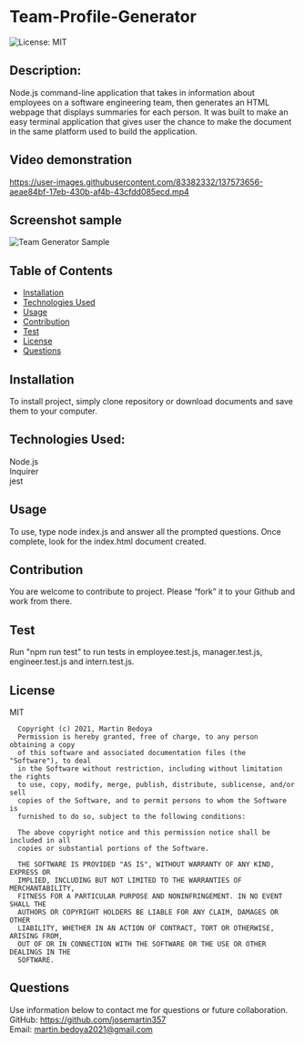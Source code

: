 # Team-Profile-Generator
![License: MIT](https://img.shields.io/apm/l/vim-mode?style=for-the-badge)


## Description:
Node.js command-line application that takes in information about employees on a software engineering team, then generates an HTML webpage that displays summaries for each person. It was built to make an easy terminal application that gives user the chance to make the document in the same platform used to build the application.

## Video demonstration

https://user-images.githubusercontent.com/83382332/137573656-aeae84bf-17eb-430b-af4b-43cfdd085ecd.mp4

## Screenshot sample

![Team Generator Sample](https://user-images.githubusercontent.com/83382332/137573727-7a469e0e-018a-40ea-81f6-2d14d83d0877.png)


## Table of Contents
* [Installation](#installation)
* [Technologies Used](#builtwith)
* [Usage](#usage)
* [Contribution](#contribution)
* [Test](#test)
* [License](#license)
* [Questions](#questions)
## Installation
To install project, simply clone repository or download documents and save them to your computer.
## Technologies Used:
Node.js
<br/>
Inquirer
<br/>
jest
## Usage
To use, type node index.js and answer all the prompted questions. Once complete, look for the index.html document created.
## Contribution
You are welcome to contribute to project. Please “fork” it to your Github and work from there.
## Test
Run "npm run test" to run tests in employee.test.js, manager.test.js, engineer.test.js and intern.test.js. 
## License
MIT

      Copyright (c) 2021, Martin Bedoya
      Permission is hereby granted, free of charge, to any person obtaining a copy
      of this software and associated documentation files (the "Software"), to deal
      in the Software without restriction, including without limitation the rights
      to use, copy, modify, merge, publish, distribute, sublicense, and/or sell
      copies of the Software, and to permit persons to whom the Software is
      furnished to do so, subject to the following conditions:
      
      The above copyright notice and this permission notice shall be included in all
      copies or substantial portions of the Software.
      
      THE SOFTWARE IS PROVIDED "AS IS", WITHOUT WARRANTY OF ANY KIND, EXPRESS OR
      IMPLIED, INCLUDING BUT NOT LIMITED TO THE WARRANTIES OF MERCHANTABILITY,
      FITNESS FOR A PARTICULAR PURPOSE AND NONINFRINGEMENT. IN NO EVENT SHALL THE
      AUTHORS OR COPYRIGHT HOLDERS BE LIABLE FOR ANY CLAIM, DAMAGES OR OTHER
      LIABILITY, WHETHER IN AN ACTION OF CONTRACT, TORT OR OTHERWISE, ARISING FROM,
      OUT OF OR IN CONNECTION WITH THE SOFTWARE OR THE USE OR OTHER DEALINGS IN THE
      SOFTWARE.
## Questions
Use information below to contact me for questions or future collaboration.
<br/>
GitHub: https://github.com/josemartin357
<br/>
Email: martin.bedoya2021@gmail.com
